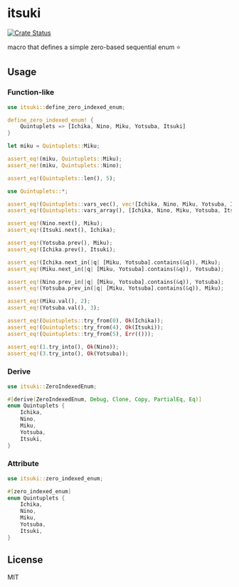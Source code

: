 # itsuki

[![Crate Status](https://img.shields.io/crates/v/itsuki.svg)](https://crates.io/crates/itsuki)

macro that defines a simple zero-based sequential enum ⭐️

## Usage

### Function-like

```rs
use itsuki::define_zero_indexed_enum;

define_zero_indexed_enum! {
    Quintuplets => [Ichika, Nino, Miku, Yotsuba, Itsuki]
}

let miku = Quintuplets::Miku;

assert_eq!(miku, Quintuplets::Miku);
assert_ne!(miku, Quintuplets::Nino);

assert_eq!(Quintuplets::len(), 5);

use Quintuplets::*;

assert_eq!(Quintuplets::vars_vec(), vec![Ichika, Nino, Miku, Yotsuba, Itsuki]);
assert_eq!(Quintuplets::vars_array(), [Ichika, Nino, Miku, Yotsuba, Itsuki]);

assert_eq!(Nino.next(), Miku);
assert_eq!(Itsuki.next(), Ichika);

assert_eq!(Yotsuba.prev(), Miku);
assert_eq!(Ichika.prev(), Itsuki);

assert_eq!(Ichika.next_in(|q| [Miku, Yotsuba].contains(&q)), Miku);
assert_eq!(Miku.next_in(|q| [Miku, Yotsuba].contains(&q)), Yotsuba);

assert_eq!(Nino.prev_in(|q| [Miku, Yotsuba].contains(&q)), Yotsuba);
assert_eq!(Yotsuba.prev_in(|q| [Miku, Yotsuba].contains(&q)), Miku);

assert_eq!(Miku.val(), 2);
assert_eq!(Yotsuba.val(), 3);

assert_eq!(Quintuplets::try_from(0), Ok(Ichika));
assert_eq!(Quintuplets::try_from(4), Ok(Itsuki));
assert_eq!(Quintuplets::try_from(5), Err(()));

assert_eq!(1.try_into(), Ok(Nino));
assert_eq!(3.try_into(), Ok(Yotsuba));
```

### Derive

```rs
use itsuki::ZeroIndexedEnum;

#[derive(ZeroIndexedEnum, Debug, Clone, Copy, PartialEq, Eq)]
enum Quintuplets {
    Ichika,
    Nino,
    Miku,
    Yotsuba,
    Itsuki,
}
```

### Attribute

```rs
use itsuki::zero_indexed_enum;

#[zero_indexed_enum]
enum Quintuplets {
    Ichika,
    Nino,
    Miku,
    Yotsuba,
    Itsuki,
}
```

## License

MIT
